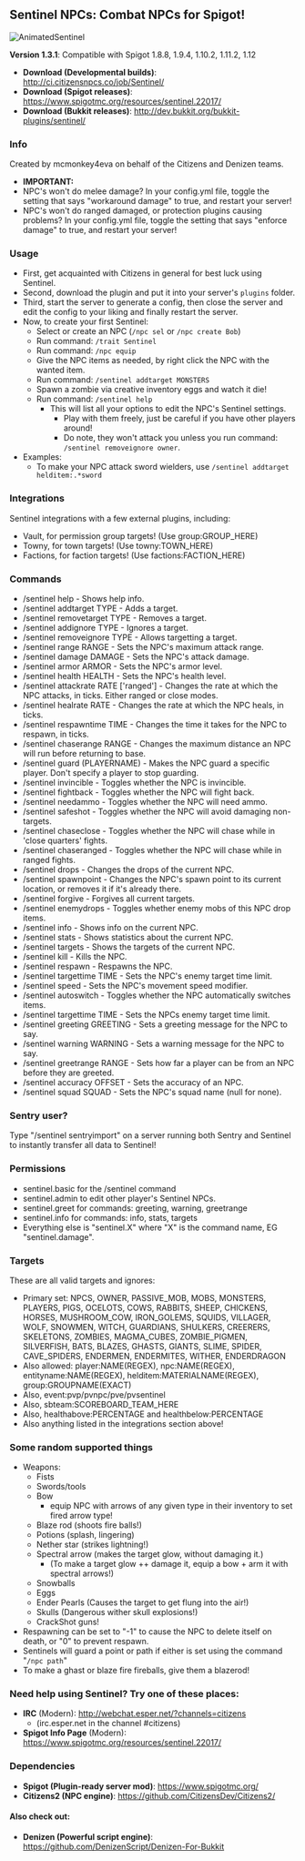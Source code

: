 Sentinel NPCs: Combat NPCs for Spigot!
--------------------------------------

![AnimatedSentinel](http://i.imgur.com/VDwTzrs.gif)

**Version 1.3.1**: Compatible with Spigot 1.8.8, 1.9.4, 1.10.2, 1.11.2, 1.12

- **Download (Developmental builds)**: http://ci.citizensnpcs.co/job/Sentinel/
- **Download (Spigot releases)**: https://www.spigotmc.org/resources/sentinel.22017/
- **Download (Bukkit releases)**: http://dev.bukkit.org/bukkit-plugins/sentinel/

### Info

Created by mcmonkey4eva on behalf of the Citizens and Denizen teams.

- **IMPORTANT:**
- NPC's won't do melee damage? In your config.yml file, toggle the setting that says "workaround damage" to true, and restart your server!
- NPC's won't do ranged damaged, or protection plugins causing problems? In your config.yml file, toggle the setting that says "enforce damage" to true, and restart your server!

### Usage

- First, get acquainted with Citizens in general for best luck using Sentinel.
- Second, download the plugin and put it into your server's `plugins` folder.
- Third, start the server to generate a config, then close the server and edit the config to your liking and finally restart the server.
- Now, to create your first Sentinel:
	- Select or create an NPC (`/npc sel` or `/npc create Bob`)
	- Run command: `/trait Sentinel`
	- Run command: `/npc equip`
	- Give the NPC items as needed, by right click the NPC with the wanted item.
	- Run command: `/sentinel addtarget MONSTERS`
	- Spawn a zombie via creative inventory eggs and watch it die!
	- Run command: `/sentinel help`
		- This will list all your options to edit the NPC's Sentinel settings.
			- Play with them freely, just be careful if you have other players around!
			- Do note, they won't attack you unless you run command: `/sentinel removeignore owner`.
- Examples:
	- To make your NPC attack sword wielders, use `/sentinel addtarget helditem:.*sword`

### Integrations

Sentinel integrations with a few external plugins, including:

- Vault, for permission group targets! (Use group:GROUP_HERE)
- Towny, for town targets! (Use towny:TOWN_HERE)
- Factions, for faction targets! (Use factions:FACTION_HERE)

### Commands

- /sentinel help - Shows help info.
- /sentinel addtarget TYPE - Adds a target.
- /sentinel removetarget TYPE - Removes a target.
- /sentinel addignore TYPE - Ignores a target.
- /sentinel removeignore TYPE - Allows targetting a target.
- /sentinel range RANGE - Sets the NPC's maximum attack range.
- /sentinel damage DAMAGE - Sets the NPC's attack damage.
- /sentinel armor ARMOR - Sets the NPC's armor level.
- /sentinel health HEALTH - Sets the NPC's health level.
- /sentinel attackrate RATE ['ranged'] - Changes the rate at which the NPC attacks, in ticks. Either ranged or close modes.
- /sentinel healrate RATE - Changes the rate at which the NPC heals, in ticks.
- /sentinel respawntime TIME - Changes the time it takes for the NPC to respawn, in ticks.
- /sentinel chaserange RANGE - Changes the maximum distance an NPC will run before returning to base.
- /sentinel guard (PLAYERNAME) - Makes the NPC guard a specific player. Don't specify a player to stop guarding.
- /sentinel invincible - Toggles whether the NPC is invincible.
- /sentinel fightback - Toggles whether the NPC will fight back.
- /sentinel needammo - Toggles whether the NPC will need ammo.
- /sentinel safeshot - Toggles whether the NPC will avoid damaging non-targets.
- /sentinel chaseclose - Toggles whether the NPC will chase while in 'close quarters' fights.
- /sentinel chaseranged - Toggles whether the NPC will chase while in ranged fights.
- /sentinel drops - Changes the drops of the current NPC.
- /sentinel spawnpoint - Changes the NPC's spawn point to its current location, or removes it if it's already there.
- /sentinel forgive - Forgives all current targets.
- /sentinel enemydrops - Toggles whether enemy mobs of this NPC drop items.
- /sentinel info - Shows info on the current NPC.
- /sentinel stats - Shows statistics about the current NPC.
- /sentinel targets - Shows the targets of the current NPC.
- /sentinel kill - Kills the NPC.
- /sentinel respawn - Respawns the NPC.
- /sentinel targettime TIME - Sets the NPC's enemy target time limit.
- /sentinel speed - Sets the NPC's movement speed modifier.
- /sentinel autoswitch - Toggles whether the NPC automatically switches items.
- /sentinel targettime TIME - Sets the NPCs enemy target time limit.
- /sentinel greeting GREETING - Sets a greeting message for the NPC to say.
- /sentinel warning WARNING - Sets a warning message for the NPC to say.
- /sentinel greetrange RANGE - Sets how far a player can be from an NPC before they are greeted.
- /sentinel accuracy OFFSET - Sets the accuracy of an NPC.
- /sentinel squad SQUAD - Sets the NPC's squad name (null for none).

### Sentry user?

Type "/sentinel sentryimport" on a server running both Sentry and Sentinel to instantly transfer all data to Sentinel!

### Permissions
- sentinel.basic for the /sentinel command
- sentinel.admin to edit other player's Sentinel NPCs.
- sentinel.greet for commands: greeting, warning, greetrange
- sentinel.info for commands: info, stats, targets
- Everything else is "sentinel.X" where "X" is the command name, EG "sentinel.damage".

### Targets

These are all valid targets and ignores:

- Primary set: NPCS, OWNER, PASSIVE_MOB, MOBS, MONSTERS, PLAYERS, PIGS, OCELOTS, COWS, RABBITS, SHEEP, CHICKENS, HORSES, MUSHROOM_COW, IRON_GOLEMS, SQUIDS, VILLAGER, WOLF, SNOWMEN, WITCH, GUARDIANS, SHULKERS, CREERERS, SKELETONS, ZOMBIES, MAGMA_CUBES, ZOMBIE_PIGMEN, SILVERFISH, BATS, BLAZES, GHASTS, GIANTS, SLIME, SPIDER, CAVE_SPIDERS, ENDERMEN, ENDERMITES, WITHER, ENDERDRAGON
- Also allowed: player:NAME(REGEX), npc:NAME(REGEX), entityname:NAME(REGEX), helditem:MATERIALNAME(REGEX), group:GROUPNAME(EXACT)
- Also, event:pvp/pvnpc/pve/pvsentinel
- Also, sbteam:SCOREBOARD\_TEAM\_HERE
- Also, healthabove:PERCENTAGE and healthbelow:PERCENTAGE
- Also anything listed in the integrations section above!

### Some random supported things

- Weapons:
	- Fists
	- Swords/tools
	- Bow
		- equip NPC with arrows of any given type in their inventory to set fired arrow type!
	- Blaze rod (shoots fire balls!)
	- Potions (splash, lingering)
	- Nether star (strikes lightning!)
	- Spectral arrow (makes the target glow, without damaging it.)
		- (To make a target glow ++ damage it, equip a bow + arm it with spectral arrows!)
	- Snowballs
	- Eggs
	- Ender Pearls (Causes the target to get flung into the air!)
	- Skulls (Dangerous wither skull explosions!)
	- CrackShot guns!
- Respawning can be set to "-1" to cause the NPC to delete itself on death, or "0" to prevent respawn.
- Sentinels will guard a point or path if either is set using the command "`/npc path`"
- To make a ghast or blaze fire fireballs, give them a blazerod!

### Need help using Sentinel? Try one of these places:

- **IRC** (Modern): http://webchat.esper.net/?channels=citizens
	- (irc.esper.net in the channel #citizens)
- **Spigot Info Page** (Modern): https://www.spigotmc.org/resources/sentinel.22017/

### Dependencies

- **Spigot (Plugin-ready server mod)**: https://www.spigotmc.org/
- **Citizens2 (NPC engine)**: https://github.com/CitizensDev/Citizens2/

#### Also check out:

- **Denizen (Powerful script engine)**: https://github.com/DenizenScript/Denizen-For-Bukkit
